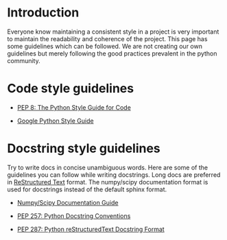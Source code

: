 # Introduction #

Everyone know maintaining a consistent style in a project is very important to maintain the readability and coherence of the project. This page has some guidelines which can be followed. We are not creating our own guidelines but merely following the good practices prevalent in the python community.


# Code style guidelines #

  * [PEP 8: The Python Style Guide for Code](http://www.python.org/dev/peps/pep-0008/)

  * [Google Python Style Guide](http://google-styleguide.googlecode.com/svn/trunk/pyguide.html)


# Docstring style guidelines #

Try to write docs in concise unambiguous words.
Here are some of the guidelines you can follow while writing docstrings.
Long docs are preferred in [ReStructured Text](http://sphinx.pocoo.org/rest.html) format. The numpy/scipy documentation format is used for docstrings instead of the default sphinx format.

  * [Numpy/Scipy Documentation Guide](https://github.com/numpy/numpy/blob/master/doc/HOWTO_DOCUMENT.rst.txt)

  * [PEP 257: Python Docstring Conventions](http://www.python.org/dev/peps/pep-0257/)

  * [PEP 287: Python reStructuredText Docstring Format](http://www.python.org/dev/peps/pep-0287/)
